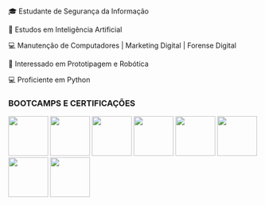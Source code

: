 🎓 Estudante de Segurança da Informação

🧠 Estudos em Inteligência Artificial

💻 Manutenção de Computadores | Marketing Digital | Forense Digital

🤖 Interessado em Prototipagem e Robótica

💻 Proficiente em Python

### **BOOTCAMPS E CERTIFICAÇÕES**

<img src="https://hermes.dio.me/tracks/e0b4ad51-a4c7-4e61-a683-c04f6d376e9c.png" height="80"></a>
<img src="https://hermes.dio.me/tracks/2a3a2d2b-7de7-457c-b4df-dcd327eae9eb.png" height="80"></a>
<img src="https://hermes.dio.me/tracks/b963115b-65fc-470b-b87b-e988251b8a21.png" height="80"></a>
<img src="https://hermes.dio.me/tracks/b19308ff-9431-48e9-9c7b-5cf01dd5ec24.png" height="80"></a>
<img src="https://hermes.dio.me/tracks/b092559f-ec20-4401-83e5-d98b6278b7b1.png" height="80"></a>
<img src="https://hermes.dio.me/tracks/f7103da6-32cf-46a4-be1c-c97067534355.png" height="80"></a>
<img src="https://hermes.dio.me/tracks/0136518c-68d6-4198-bdbe-6d982c3a1261.png" height="80"></a>
<img src="https://hermes.dio.me/tracks/aa71615b-e701-4cec-bb64-71ba6974c5fe.png" height="80"></a>


<!---
CyborgMx2024/CyborgMx2024 is a ✨ special ✨ repository because its `README.md` (this file) appears on your GitHub profile.
You can click the Preview link to take a look at your changes.
--->
